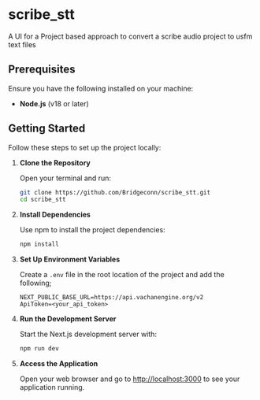 # scribe_stt
A UI for a Project based approach to convert a scribe audio project to usfm text files

## Prerequisites

Ensure you have the following installed on your machine:

- **Node.js** (v18 or later)

## Getting Started

Follow these steps to set up the project locally:

1. **Clone the Repository**

   Open your terminal and run:

   ```bash
   git clone https://github.com/Bridgeconn/scribe_stt.git
   cd scribe_stt
   ```

2. **Install Dependencies**

   Use npm to install the project dependencies:

   ```bash
   npm install
   ```

3. **Set Up Environment Variables**

   Create a `.env` file in the root location of the project and add the following;

   ```
   NEXT_PUBLIC_BASE_URL=https://api.vachanengine.org/v2
   ApiToken=<your_api_token>
   ```

4. **Run the Development Server**

   Start the Next.js development server with:

   ```bash
   npm run dev
   ```

5. **Access the Application**

   Open your web browser and go to [http://localhost:3000](http://localhost:3000) to see your application running.
